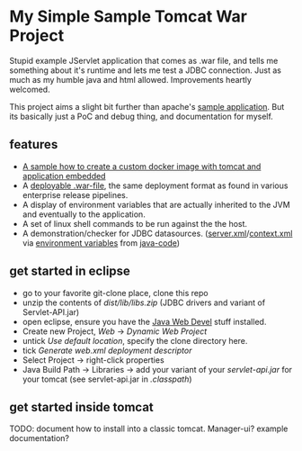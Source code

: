 # My Simple Sample Tomcat War Project

Stupid example JServlet application that comes as .war file, and tells me something about it's runtime and lets me test a JDBC connection. Just as much as my humble java and html allowed. Improvements heartly welcomed.

This project aims a slight bit further than apache's [sample application](https://tomcat.apache.org/tomcat-7.0-doc/appdev/sample/). But its basically just a PoC and debug thing, and documentation for myself.

## features
- [A sample how to create a custom docker image with tomcat and application embedded](dist/Docker/README.md)
- A [deployable .war-file](https://github.com/maldex/MySimpleSampleTomcatWar/releases), the same deployment format as found in various enterprise release pipelines.
- A display of environment variables that are actually inherited to the JVM and eventually to the application.
- A set of linux shell commands to be run against the the host.
- A demonstration/checker for JDBC datasources. ([server.xml](dist/server.xml)/[context.xml](dist/context.xml) via [environment variables](dist/Docker/load_env.sh) from [java-code](src/SomeDebug.java))

## get started in eclipse
- go to your favorite git-clone place, clone this repo
- unzip the contents of _dist/lib/libs.zip_ (JDBC drivers and variant of Servlet-API.jar)
- open eclipse, ensure you have the [Java Web Devel](README.eclipse.md) stuff installed.
- Create new Project, _Web_ -> _Dynamic Web Project_
- untick _Use default location_, specify the clone directory here.
- tick _Generate web.xml deployment descriptor_
- Select Project -> right-click properties
- Java Build Path ->  Libraries -> add your variant of your _servlet-api.jar_ for your tomcat (see servlet-api.jar in  _.classpath_)

## get started inside tomcat
TODO: document how to install into a classic tomcat. Manager-ui? example documentation?
